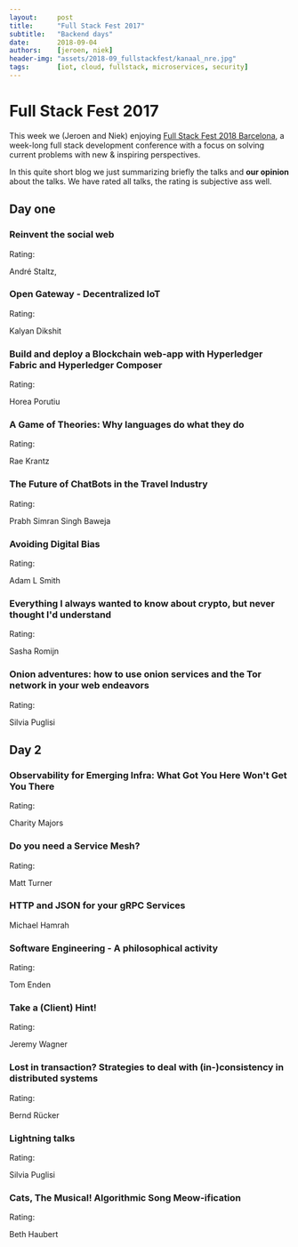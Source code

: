 ```yaml
---
layout:     post
title:      "Full Stack Fest 2017"
subtitle:   "Backend days"
date:       2018-09-04
authors:    [jeroen, niek]
header-img: "assets/2018-09_fullstackfest/kanaal_nre.jpg"
tags:       [iot, cloud, fullstack, microservices, security]
---
```


# Full Stack Fest 2017

This week we (Jeroen and Niek) enjoying [Full Stack Fest 2018 Barcelona](https://2018.fullstackfest.com/),
a week-long full stack development conference with a focus on solving current problems with new & inspiring perspectives.

In this quite short blog we just summarizing briefly the talks and **our opinion** about the talks. We have rated all talks, the rating is subjective ass well.


## Day one

### Reinvent the social web
Rating:

André Staltz,


### Open Gateway - Decentralized IoT
Rating:

Kalyan Dikshit


### Build and deploy a Blockchain web-app with Hyperledger Fabric and Hyperledger Composer
Rating:

Horea Porutiu


### A Game of Theories: Why languages do what they do
Rating:

Rae Krantz


### The Future of ChatBots in the Travel Industry
Rating:

Prabh Simran Singh Baweja

### Avoiding Digital Bias
Rating:

Adam L Smith

### Everything I always wanted to know about crypto, but never thought I'd understand
Rating:

Sasha Romijn

### Onion adventures: how to use onion services and the Tor network in your web endeavors
Rating:

Silvia Puglisi

## Day 2

### Observability for Emerging Infra: What Got You Here Won't Get You There
Rating:

Charity Majors

### Do you need a Service Mesh?
Rating:

Matt Turner

### HTTP and JSON for your gRPC Services
Michael Hamrah

### Software Engineering - A philosophical activity
Rating:

Tom Enden

### Take a (Client) Hint!
Rating:

Jeremy Wagner

### Lost in transaction? Strategies to deal with (in-)consistency in distributed systems
Rating:

Bernd Rücker

### Lightning talks
Rating:

Silvia Puglisi

### Cats, The Musical! Algorithmic Song Meow-ification
Rating:

Beth Haubert
